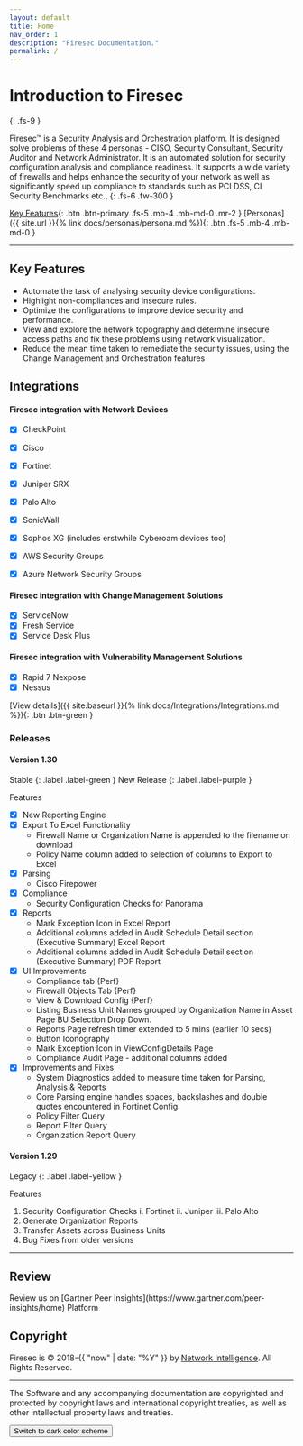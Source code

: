 ```yaml
---
layout: default
title: Home
nav_order: 1
description: "Firesec Documentation."
permalink: /
---
```


# Introduction to Firesec
{: .fs-9 }

Firesec™ is a Security Analysis and Orchestration platform. It is designed solve problems of these 4 personas - CISO, Security Consultant, Security Auditor and Network Administrator. It is an automated solution for security configuration analysis and compliance readiness. It supports a wide variety of firewalls and helps enhance the security of your network as well as significantly speed up compliance to standards such as PCI DSS, CI Security Benchmarks etc.,
{: .fs-6 .fw-300 }

[Key Features](#key-features){: .btn .btn-primary .fs-5 .mb-4 .mb-md-0 .mr-2 } [Personas]({{ site.url }}{% link docs/personas/persona.md %}){: .btn .fs-5 .mb-4 .mb-md-0 }

---

## Key Features

- Automate the task of analysing security device configurations.
- Highlight non-compliances and insecure rules.
- Optimize the configurations to improve device security and performance.
- View and explore the network topography and determine insecure access paths and fix these problems using network visualization.
- Reduce the mean time taken to remediate the security issues, using the Change Management and Orchestration features

## Integrations

#### Firesec integration with **Network Devices** 

- [x] CheckPoint
- [x] Cisco
- [x] Fortinet
- [x] Juniper SRX
- [x] Palo Alto
- [x] SonicWall
- [x] Sophos XG (includes erstwhile Cyberoam devices too)

- [x] AWS Security Groups
- [x] Azure Network Security Groups

#### Firesec integration with **Change Management Solutions** 

- [x] ServiceNow
- [x] Fresh Service 
- [x] Service Desk Plus

#### Firesec integration with **Vulnerability Management Solutions**

- [x] Rapid 7 Nexpose
- [x] Nessus

[View details]({{ site.baseurl }}{% link docs/Integrations/Integrations.md %}){: .btn .btn-green }

### Releases

#### Version 1.30 
Stable 
{: .label .label-green }
New Release
{: .label .label-purple }

Features
- [x] New Reporting Engine
- [x] Export To Excel Functionality
  - Firewall Name or Organization Name is appended to the filename on download
  - Policy Name column added to selection of columns to Export to Excel
- [x] Parsing
  - Cisco Firepower
- [x] Compliance
  - Security Configuration Checks for Panorama
- [x] Reports
  - Mark Exception Icon in Excel Report
  - Additional columns added in Audit Schedule Detail section (Executive Summary) Excel Report
  - Additional columns added in Audit Schedule Detail section (Executive Summary) PDF Report
- [x] UI Improvements 
  - Compliance tab {Perf}
  - Firewall Objects Tab {Perf} 
  - View & Download Config {Perf}
  - Listing Business Unit Names grouped by Organization Name in Asset Page BU Selection Drop Down.
  - Reports Page refresh timer extended to 5 mins (earlier 10 secs)
  - Button Iconography
  - Mark Exception Icon in ViewConfigDetails Page 
  - Compliance Audit Page - additional columns added
- [x] Improvements and Fixes 
  - System Diagnostics added to measure time taken for Parsing, Analysis & Reports
  - Core Parsing engine handles spaces, backslashes and double quotes encountered in Fortinet Config
  - Policy Filter Query
  - Report Filter Query
  - Organization Report Query

#### Version 1.29 

Legacy 
{: .label .label-yellow }

Features

1. Security Configuration Checks 
    i. Fortinet
    ii. Juniper
    iii. Palo Alto 
2. Generate Organization Reports
3. Transfer Assets across Business Units
4. Bug Fixes from older versions

---

## Review

<div>Review us on [Gartner Peer Insights](https://www.gartner.com/peer-insights/home) Platform
<div class="GartnerPeerInsightsWidget">  </div>
</div>
<script type="text/javascript" src="https://www.gartner.com/reviews/public/Widget/js/widget.js"></script>
<script type="text/javascript">
  const gpiContainerDiv = document.querySelector('.GartnerPeerInsightsWidget');
		GartnerPI_Widget({
			size: "small",
			theme: "dark",
			sourcingLink: "https://gtnr.io/2GB846TOz",
			widget_id: "YzkyYzU0ZTYtMWUxYS00NGY1LWE0MzctZWZiMTI1MDllNDdi",
			version: "2",
		container: gpiContainerDiv
		});
	</script>

## Copyright
Firesec is &copy; 2018-{{ "now" | date: "%Y" }} by [Network Intelligence](https://www.niiconsulting.com). All Rights Reserved.
* * *
 The Software and any accompanying documentation are copyrighted and protected by copyright laws and international copyright treaties, as well as other intellectual property laws and treaties.

<button class="btn js-toggle-dark-mode">Switch to dark color scheme</button>

<script>
const toggleDarkMode = document.querySelector('.js-toggle-dark-mode');

jtd.addEvent(toggleDarkMode, 'click', function(){
  if (jtd.getTheme() === 'dark') {
    jtd.setTheme('light');
    toggleDarkMode.textContent = 'Preview dark color scheme';
  } else {
    jtd.setTheme('dark');
    toggleDarkMode.textContent = 'Return to the light side';
  }
});
</script>

